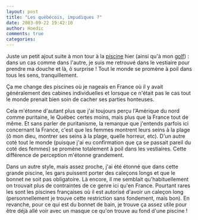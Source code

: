 ```yaml
---
layout: post
title: "Les québécois, impudiques ?"
date: 2003-09-22 19:42:10
author: Hoedic
comments: true
categories: 
---
```



Juste un petit ajout suite à mon tour à la <a href="blog35.html" title="J'peux pas, j'ai piscine !">piscine</a> hier (ainsi qu'à mon <a href="blog10.html" title="Social Golf">golf</a>) : dans un cas comme dans l'autre, je suis me retrouvé dans le vestiaire pour prendre ma douche et là, ô surprise ! Tout le monde se promène à poil dans tous les sens, tranquillement.

Ça me change des piscines où je nageais en France où il y avait généralement des cabines individuelles et lorsque ce n'était pas le cas tout le monde prenait bien soin de cacher ses parties honteuses.

Cela m'étonne d'autant plus que j'ai toujours perçu l'Amérique du nord comme puritaine, le Québec certes moins, mais plus que la France tout de même. Et sans parler de puritanisme, la remarque que j'entends parfois ici concernant la France, c'est que les femmes montrent leurs seins à la plage (ô mon dieu, montrer ses seins à la plage, quelle horreur, etc). D'un autre coté tout le monde (puisque j'ai eu confirmation que ça se passait pareil du coté des femmes) se promène totalement à poil dans les vestiaires. Cette différence de perception m'étonne grandement.

Dans un autre style, mais assez proche, j'ai été étonné que dans cette grande piscine, les gars puissent porter des caleçons longs et que le bonnet ne soit pas obligatoire. Là encore, il me semblait qu'habituellement on trouvait plus de contraintes de ce genre ici qu'en France. Pourtant rares les sont les piscines françaises où il est autorisé d'avoir un caleçon long (personnellement je trouve cette restriction sans fondement, mais bon). En revanche, pour ce qui est du bonnet de bain, je trouve ça assez utile pour être déjà allé voir avec un masque ce qu'on trouve au fond d'une piscine !
